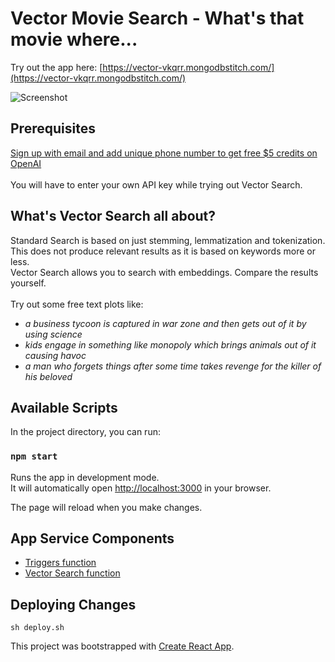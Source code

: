 # Vector Movie Search - What's that movie where...

Try out the app here: [https://vector-vkqrr.mongodbstitch.com/](https://vector-vkqrr.mongodbstitch.com/)

![Screenshot](screenshot.png)

## Prerequisites
[Sign up with email and add unique phone number to get free $5 credits on OpenAI](https://openai.com/pricing#:~:text=Start%20for%20free)\
\
You will have to enter your own API key while trying out Vector Search.

## What's Vector Search all about?
Standard Search is based on just stemming, lemmatization and tokenization. This does not produce relevant results as it is based on keywords more or less.\
Vector Search allows you to search with embeddings. Compare the results yourself.\
\
Try out some free text plots like:
- _a business tycoon is captured in war zone and then gets out of it by using science_
- _kids engage in something like monopoly which brings animals out of it causing havoc_
- _a man who forgets things after some time takes revenge for the killer of his beloved_

## Available Scripts

In the project directory, you can run:

### `npm start`

Runs the app in development mode.\
It will automatically open [http://localhost:3000](http://localhost:3000) in your browser.

The page will reload when you make changes.

## App Service Components
- [Triggers function](/Triggers/functions/Atlas_Triggers_openAI_scheduled_1689945708.js)
- [Vector Search function](/Vector/functions/vector.js)

## Deploying Changes
`sh deploy.sh`

This project was bootstrapped with [Create React App](https://github.com/facebook/create-react-app).
